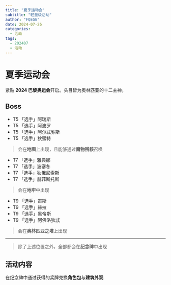 ```yaml
---
title: "夏季运动会"
subtitle: "轻量级活动"
author: "FQEGG"
date: 2024-07-26
categories:
  - 活动
tags:
  - 202407
  - 活动
---
```


# 夏季运动会

紧贴 **2024 巴黎奥运会**开启。头目皆为奥林匹亚的十二主神。

## Boss

- T5 「选手」阿瑞斯
- T5 「选手」阿波罗
- T5 「选手」阿尔忒弥斯
- T5 「选手」狄蜜特
> 会在**地图**上出现，且能够通过**魔物残骸**召唤

- T7 「选手」雅典娜
- T7 「选手」波塞冬
- T7 「选手」狄俄尼索斯
- T7 「选手」赫菲斯托斯
> 会在**地牢**中出现

- T9 「选手」宙斯
- T9 「选手」赫拉
- T9 「选手」黑帝斯
- T9 「选手」阿佛洛狄忒
> 会在**奥林匹亚之塔**上出现
---
> 除了上述位置之外，全部都会在**纪念碑**中出现

## 活动内容

在纪念碑中通过获得的奖牌兑换**角色包**与**建筑外观**